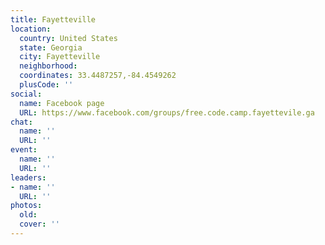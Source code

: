 ```yaml
---
title: Fayetteville
location:
  country: United States
  state: Georgia
  city: Fayetteville
  neighborhood: 
  coordinates: 33.4487257,-84.4549262
  plusCode: ''
social:
  name: Facebook page
  URL: https://www.facebook.com/groups/free.code.camp.fayettevile.ga
chat:
  name: ''
  URL: ''
event:
  name: ''
  URL: ''
leaders:
- name: ''
  URL: ''
photos:
  old: 
  cover: ''
---
```

